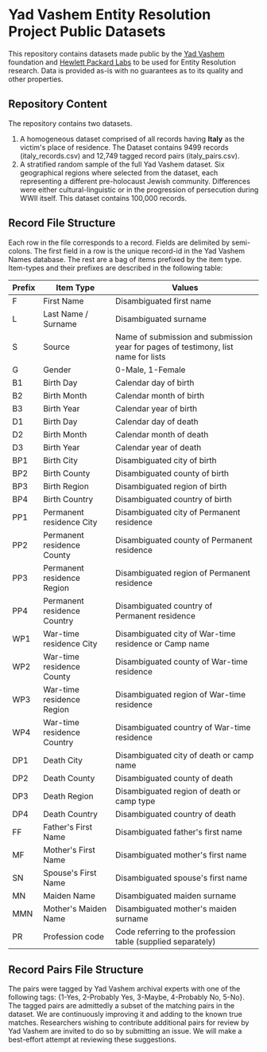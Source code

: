 # Yad Vashem Entity Resolution Project Public Datasets
This repository contains datasets made public by the [Yad Vashem](http://www.yadvashem.org) foundation and [Hewlett Packard Labs](http://www.labs.hpe.com/israel/) to be used for Entity Resolution research. 
Data is provided as-is with no guarantees as to its quality and other properties. 

## Repository Content
The repository contains two datasets. 

1. A homogeneous dataset comprised of all records having **Italy** as the victim's place of residence. The Dataset contains 9499 records (italy_records.csv) and 12,749 tagged record pairs (italy_pairs.csv). 
2. A stratified random sample of the full Yad Vashem dataset. Six geographical regions where selected from the dataset, each representing a different pre-holocaust Jewish community. Differences were either cultural-linguistic or in the progression of persecution during WWII itself. This dataset contains 100,000 records. 

## Record File Structure
Each row in the file corresponds to a record. Fields are delimited by semi-colons. The first field in a row is the unique record-id in the Yad Vashem Names database. The rest are a bag of items prefixed by the item type. Item-types and their prefixes are described in the following table:

Prefix | Item Type | Values
------------ | ------------- | -------------
F | First Name | Disambiguated first name
L | Last Name / Surname | Disambiguated surname
S | Source | Name of submission and submission year for pages of testimony, list name for lists
G | Gender | 0-Male, 1-Female
B1 | Birth Day | Calendar day of birth
B2 | Birth Month | Calendar month of birth
B3 | Birth Year | Calendar year of birth
D1 | Birth Day | Calendar day of death
D2 | Birth Month | Calendar month of death
D3 | Birth Year | Calendar year of death
BP1 | Birth City | Disambiguated city of birth
BP2 | Birth County | Disambiguated county of birth
BP3 | Birth Region | Disambiguated region of birth
BP4 | Birth Country | Disambiguated country of birth
PP1 | Permanent residence City | Disambiguated city of Permanent residence
PP2 | Permanent residence County | Disambiguated county of Permanent residence
PP3 | Permanent residence Region | Disambiguated region of Permanent residence
PP4 | Permanent residence Country | Disambiguated country of Permanent residence
WP1 | War-time residence City | Disambiguated city of War-time residence or Camp name
WP2 | War-time residence County | Disambiguated county of War-time residence
WP3 | War-time residence Region | Disambiguated region of War-time residence
WP4 | War-time residence Country | Disambiguated country of War-time residence
DP1 | Death City | Disambiguated city of death or camp name
DP2 | Death County | Disambiguated county of death
DP3 | Death Region | Disambiguated region of death or camp type
DP4 | Death Country | Disambiguated country of death
FF | Father's First Name | Disambiguated father's first name
MF | Mother's First Name | Disambiguated mother's first name
SN | Spouse's First Name | Disambiguated spouse's first name
MN | Maiden Name | Disambiguated maiden surname
MMN | Mother's Maiden Name | Disambiguated mother's maiden surname
PR | Profession code | Code referring to the profession table (supplied separately)

## Record Pairs File Structure
The pairs were tagged by Yad Vashem archival experts with one of the following tags: {1-Yes, 2-Probably Yes, 3-Maybe, 4-Probably No, 5-No}. The tagged pairs are admittedly a subset of the matching pairs in the dataset. We are continuously improving it and adding to the known true matches. Researchers wishing to contribute additional pairs for review by Yad Vashem are invited to do so by submitting an issue. We will make a best-effort attempt at reviewing these suggestions. 